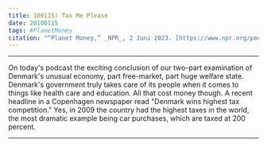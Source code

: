 ```yaml
---
title: 100115) Tax Me Please
date: 20100115
tags: #PlanetMoney
citation: "“Planet Money,” _NPR_, 2 Juni 2023. [https://www.npr.org/podcasts/510289/planet-money](https://www.npr.org/podcasts/510289/planet-money) (diakses 4 Juni 2023)."
---
```


----



On today's podcast the exciting conclusion of our two-part examination of Denmark's unusual economy, part free-market, part huge welfare state. Denmark's government truly takes care of its people when it comes to things like health care and education. All that cost money though. A recent headline in a Copenhagen newspaper read "Denmark wins highest tax competition." Yes, in 2009 the country had the highest taxes in the world, the most dramatic example being car purchases, which are taxed at 200 percent.

----
